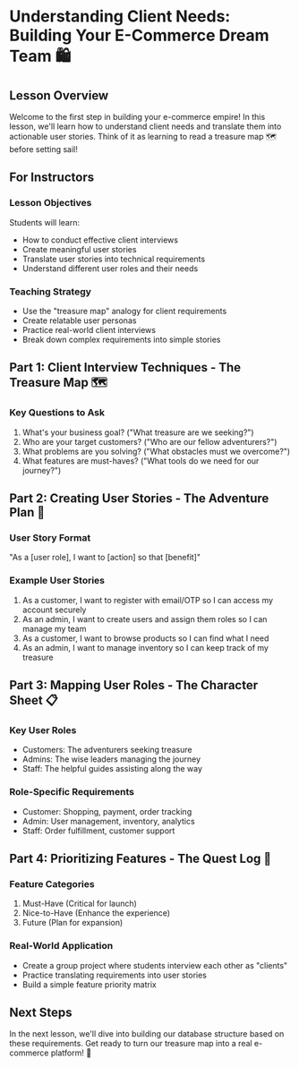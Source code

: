# Understanding Client Needs: Building Your E-Commerce Dream Team 🛍️

## Lesson Overview

Welcome to the first step in building your e-commerce empire! In this lesson, we'll learn how to understand client needs and translate them into actionable user stories. Think of it as learning to read a treasure map 🗺️ before setting sail!

## For Instructors

### Lesson Objectives

Students will learn:
- How to conduct effective client interviews
- Create meaningful user stories
- Translate user stories into technical requirements
- Understand different user roles and their needs

### Teaching Strategy

- Use the "treasure map" analogy for client requirements
- Create relatable user personas
- Practice real-world client interviews
- Break down complex requirements into simple stories

## Part 1: Client Interview Techniques - The Treasure Map 🗺️

### Key Questions to Ask

1. What's your business goal? ("What treasure are we seeking?")
2. Who are your target customers? ("Who are our fellow adventurers?")
3. What problems are you solving? ("What obstacles must we overcome?")
4. What features are must-haves? ("What tools do we need for our journey?")

## Part 2: Creating User Stories - The Adventure Plan 📝

### User Story Format

"As a [user role], I want to [action] so that [benefit]"

### Example User Stories

1. As a customer, I want to register with email/OTP so I can access my account securely
2. As an admin, I want to create users and assign them roles so I can manage my team
3. As a customer, I want to browse products so I can find what I need
4. As an admin, I want to manage inventory so I can keep track of my treasure

## Part 3: Mapping User Roles - The Character Sheet 📋

### Key User Roles

- Customers: The adventurers seeking treasure
- Admins: The wise leaders managing the journey
- Staff: The helpful guides assisting along the way

### Role-Specific Requirements

- Customer: Shopping, payment, order tracking
- Admin: User management, inventory, analytics
- Staff: Order fulfillment, customer support

## Part 4: Prioritizing Features - The Quest Log 📜

### Feature Categories

1. Must-Have (Critical for launch)
2. Nice-to-Have (Enhance the experience)
3. Future (Plan for expansion)

### Real-World Application

- Create a group project where students interview each other as "clients"
- Practice translating requirements into user stories
- Build a simple feature priority matrix

## Next Steps

In the next lesson, we'll dive into building our database structure based on these requirements. Get ready to turn our treasure map into a real e-commerce platform! 🚀
